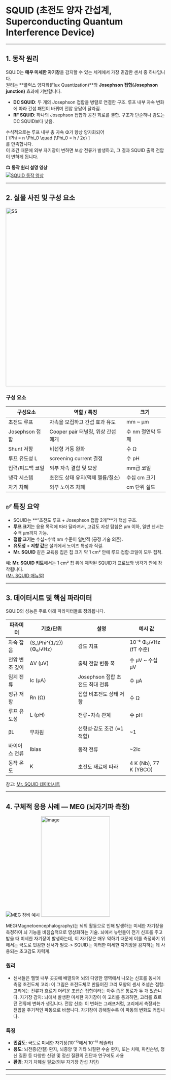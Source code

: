 # SQUID (초전도 양자 간섭계, Superconducting Quantum Interference Device)

---

## 1. 동작 원리

SQUID는 **매우 미세한 자기장**을 감지할 수 있는 세계에서 가장 민감한 센서 중 하나입니다.  
원리는 **플럭스 양자화(Flux Quantization)**와 **Josephson 접합(Josephson junction)** 효과에 기반합니다.

- **DC SQUID**: 두 개의 Josephson 접합을 병렬로 연결한 구조. 루프 내부 자속 변화에 따라 간섭 패턴이 바뀌며 전압 응답이 달라짐.  
- **RF SQUID**: 하나의 Josephson 접합과 공진 회로를 결합. 구조가 단순하나 감도는 DC SQUID보다 낮음.  

수식적으로는 루프 내부 총 자속 Φ가 항상 양자화되어  
\[
\Phi = n \Phi_0 \quad (\Phi_0 = h / 2e)
\]  
를 만족합니다.  
이 조건 때문에 외부 자기장이 변하면 보상 전류가 발생하고, 그 결과 SQUID 출력 전압이 변하게 됩니다.

📺 **동작 원리 설명 영상**  
[![SQUID 동작 영상](https://img.youtube.com/vi/ql2Yo5LgU8M/0.jpg)](https://www.youtube.com/watch?v=ql2Yo5LgU8M)

---

## 2. 실물 사진 및 구성 요소

<img width="984" height="560" alt="SS" src="https://github.com/user-attachments/assets/aa8e7581-51cb-4f95-823e-6aea69864620" />

### 구성 요소
| 구성요소 | 역할 / 특징 | 크기 |
|---|---|---|
| 초전도 루프 | 자속을 모집하고 간섭 효과 유도 | mm ~ µm |
| Josephson 접합 | Cooper pair 터널링, 위상 간섭 매개 | 수 nm 절연막 두께 |
| Shunt 저항 | 비선형 거동 완화 | 수 Ω |
| 루프 유도성 L | screening current 결정 | 수 pH |
| 입력/피드백 코일 | 외부 자속 결합 및 보상 | mm급 코일 |
| 냉각 시스템 | 초전도 상태 유지(액체 헬륨/질소) | 수십 cm 크기 |
| 자기 차폐 | 외부 노이즈 차폐 | cm 단위 쉴드 |

## ✅ 특징 요약

- SQUID는 **“초전도 루프 + Josephson 접합 2개”**가 핵심 구조.  
- **루프 크기**는 응용 목적에 따라 달라져서, 고감도 자성 탐침은 µm 이하, 일반 센서는 수백 µm까지 가능.  
- **접합 크기**는 수십~수백 nm 수준이 일반적 (공정 기술 의존).  
- **유도성 + 저항 값**은 설계에서 노이즈 특성과 직결.  
- **Mr. SQUID** 같은 교육용 칩은 칩 크기 약 1 cm² 안에 루프·접합·코일이 모두 집적.  

예: **Mr. SQUID 키트**에서는 1 cm² 칩 위에 제작된 SQUID가 프로브와 냉각기 안에 장착됩니다.  
([Mr. SQUID 매뉴얼](https://starcryo.com/wp-content/themes/education-pro/manuals/MrSQm66.pdf))

---

## 3. 데이터시트 및 핵심 파라미터

SQUID의 성능은 주로 아래 파라미터들로 정의됩니다.

| 파라미터 | 기호/단위 | 설명 | 예시 값 |
|---|---|---|---|
| 자속 잡음 | \(S_\Phi^{1/2}\) (Φ₀/√Hz) | 감도 지표 | 10⁻⁶ Φ₀/√Hz (fT 수준) |
| 전압 변조 깊이 | ΔV (µV) | 출력 전압 변동 폭 | 수 µV ~ 수십 µV |
| 임계 전류 | Ic (µA) | Josephson 접합 초전도 최대 전류 | 수 µA |
| 정규 저항 | Rn (Ω) | 접합 비초전도 상태 저항 | 수 Ω |
| 루프 유도성 | L (pH) | 전류-자속 관계 | 수 pH |
| βL | 무차원 | 선형성·감도 조건 (≈1 적합) | ~1 |
| 바이어스 전류 | Ibias | 동작 전류 | ~2Ic |
| 동작 온도 | K | 초전도 재료에 따라 | 4 K (Nb), 77 K (YBCO) |

참고: [Mr. SQUID 데이터시트](https://starcryo.com/wp-content/themes/education-pro/manuals/MrSQm66.pdf)

---

## 4. 구체적 응용 사례 — MEG (뇌자기파 측정)

![MEG 장비 예시](https://tse2.mm.bing.net/th/id/OIP.FimiPA-fO1hkQ9UZa0ujkQHaHo?pid=Api)
<img width="217" height="314" alt="image" src="https://github.com/user-attachments/assets/3f106c3a-4ed7-4f7a-be10-c189a42b1508" />



MEG(Magnetoencephalography)는 뇌의 활동으로 인해 발생하는 미세한 자기장을 측정하여 뇌 기능을 비침습적으로 영상화하는 기술. 
뇌에서 뉴런들이 전기 신호를 주고받을 때 미세한 자기장이 발생하는데, 이 자기장은 매우 약하기 때문에 이를 측정하기 위해서는 극도로 민감한 센서가 필요-> SQUID는 이러한 미세한 자기장을 감지하는 데 사용되는 초고감도 자력계.

### 원리
- 센서들은 헬멧 내부 곳곳에 배열되어 뇌의 다양한 영역에서 나오는 신호를 동시에 측정
초전도체 고리: 이 그림은 초전도체로 만들어진 고리 모양의 센서
조셉슨 접합: 고리에는 전류가 흐르기 어려운 조셉슨 접합이라는 아주 좁은 통로가 두 개 있습니다.
자기장 감지: 뇌에서 발생한 미세한 자기장이 이 고리를 통과하면, 고리를 흐르던 전류에 변화가 생깁니다.
전압 신호: 이 변화는 그래프처럼, 고리에서 측정되는 전압을 주기적인 파동으로 바꿉니다. 자기장이 강해질수록 이 파동의 변화도 커집니다.

### 특징
- **민감도**: 극도로 미세한 자기장(10⁻¹³에서 10⁻¹⁵ 테슬라)
- **용도**: 뇌전증(간질) 환자, 뇌종양 및 기타 뇌질환 수술 환자, 또는 치매, 파킨슨병, 정신 질환 등 다양한 신경 및 정신 질환의 진단과 연구에도 사용
- **환경**: 자기 차폐실 필요(외부 자기장 간섭 차단)

---


---

